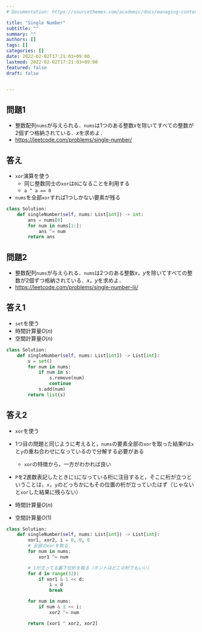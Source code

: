 ```yaml
---
# Documentation: https://sourcethemes.com/academic/docs/managing-content/

title: "Single Number"
subtitle: ""
summary: ""
authors: []
tags: []
categories: []
date: 2022-02-02T17:21:03+09:00
lastmod: 2022-02-02T17:21:03+09:00
featured: false
draft: false


---
```


## 問題1

- 整数配列`nums`が与えられる．`nums`は1つのある整数$x$を除いてすべての整数が2個ずつ格納されている．$x$を求めよ．
- https://leetcode.com/problems/single-number/

## 答え

- `xor`演算を使う
  - 同じ整数同士の`xor`は`0`になることを利用する
  - `a ^ a == 0`
- `nums`を全部`xor`すれば1つしかない要素が残る

```python
class Solution:
    def singleNumber(self, nums: List[int]) -> int:
        ans = nums[0]
        for num in nums[1:]:
            ans ^= num
        return ans
```

## 問題2

- 整数配列`nums`が与えられる．`nums`は2つのある整数$x$，$y$を除いてすべての整数が2個ずつ格納されている．$x$，$y$を求めよ．
- https://leetcode.com/problems/single-number-iii/

## 答え1

- `set`を使う
- 時間計算量$O(n)$
- 空間計算量$O(n)$

```python
class Solution:
    def singleNumber(self, nums: List[int]) -> List[int]:
        s = set()
        for num in nums:
            if num in s:
                s.remove(num)
                continue
            s.add(num)
        return list(s)
```

## 答え2

- `xor`を使う
- 1つ目の問題と同じように考えると，`nums`の要素全部の`xor`を取った結果`P`は`x`と`y`の重ね合わせになっているので分解する必要がある
  - `xor`の特徴から，一方がわかれば良い
- `P`を2進数表記したときに`1`になっている桁に注目すると，そこに桁が立つということは，`x`，`y`のどっちかにもその位置の桁が立っていたはず（じゃないと`xor`した結果に残らない）

- 時間計算量$O(n)$
- 空間計算量$O(1)$

```python
class Solution:
    def singleNumber(self, nums: List[int]) -> List[int]:
        xor1, xor2, i = 0, 0, 0
        # 全部のxorを取る
        for num in nums:
            xor1 ^= num

        # 1が立ってる最下位桁を取る（ホントはどこの桁でもいい）
        for d in range(32):
            if xor1 & 1 << d:
                i = d
                break

        for num in nums:
            if num & 1 << i:
                xor2 ^= num

        return [xor1 ^ xor2, xor2]
```